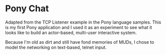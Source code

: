 # Pony Chat
Adapted from the TCP Listener example in the Pony language samples. This is my first Pony application and I used it as an experiment to see what it looks like to build an actor-based, multi-user interactive system.

Because I'm old as dirt and still have fond memories of MUDs, I chose to model the networking on text-based, telnet input.

